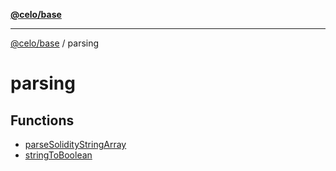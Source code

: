 [**@celo/base**](../README.md)

***

[@celo/base](../README.md) / parsing

# parsing

## Functions

- [parseSolidityStringArray](functions/parseSolidityStringArray.md)
- [stringToBoolean](functions/stringToBoolean.md)
